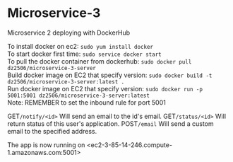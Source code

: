 # Microservice-3
Microservice 2 deploying with DockerHub

To install docker on ec2: ```sudo yum install docker```<br>
To start docker first time: ```sudo service docker start``` <br>
To pull the docker container from dockerhub: ```sudo docker pull dz2506/microservice-3-server```<br>
Build docker image on EC2 that specify version: ```sudo docker build -t dz2506/microservice-3-server:latest .```<br>
Run docker image on EC2 that specify version: ```sudo docker run -p 5001:5001 dz2506/microservice-3-server:latest```<br>
Note: REMEMBER to set the inbound rule for port 5001


GET```/notify/<id>``` Will send an email to the id's email.
GET```/status/<id>``` Will return status of this user's application.
POST```/email``` Will send a custom email to the specified address.

The app is now running on <ec2-3-85-14-246.compute-1.amazonaws.com:5001>